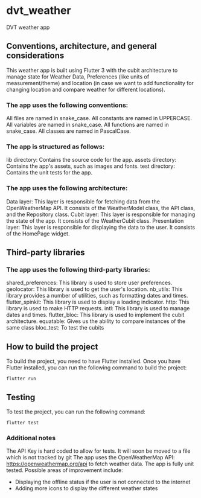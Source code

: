 # dvt_weather

DVT weather app

## Conventions, architecture, and general considerations
This weather app is built using Flutter 3 with the cubit architecture to manage state for Weather Data, Preferences (like units of measurement/theme) and location (in case we want to add functionality for changing location and compare weather for different locations).

### The app uses the following conventions:

All files are named in snake_case.
All constants are named in UPPERCASE.
All variables are named in snake_case.
All functions are named in snake_case.
All classes are named in PascalCase.

### The app is structured as follows:

lib directory: Contains the source code for the app.
assets directory: Contains the app's assets, such as images and fonts.
test directory: Contains the unit tests for the app.

### The app uses the following architecture:

Data layer: This layer is responsible for fetching data from the OpenWeatherMap API. It consists of the WeatherModel class, the API class, and the Repository class.
Cubit layer: This layer is responsible for managing the state of the app. It consists of the WeatherCubit class.
Presentation layer: This layer is responsible for displaying the data to the user. It consists of the HomePage widget.

## Third-party libraries
### The app uses the following third-party libraries:

shared_preferences: This library is used to store user preferences.
geolocator: This library is used to get the user's location.
nb_utils: This library provides a number of utilities, such as formatting dates and times.
flutter_spinkit: This library is used to display a loading indicator.
http: This library is used to make HTTP requests.
intl: This library is used to manage dates and times.
flutter_bloc: This library is used to implement the cubit architecture.
equatable: Gives us the ability to compare instances of the same class
bloc_test: To test the cubits
## How to build the project
To build the project, you need to have Flutter installed. Once you have Flutter installed, you can run the following command to build the project:

    flutter run

## Testing
To test the project, you can run the following command:

    flutter test

### Additional notes
The API Key is hard coded to allow for tests. It will soon be moved to a file which is not tracked by git
The app uses the OpenWeatherMap API: https://openweathermap.org/api to fetch weather data.
The app is fully unit tested.
Possible areas of improvement include:
 - Displaying the offline status if the user is not connected to the internet
 - Adding more icons to display the different weather states 

